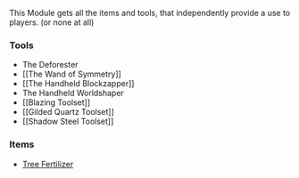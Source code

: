 This Module gets all the items and tools, that independently provide a use to players. (or none at all)

### Tools
* The Deforester
* [[The Wand of Symmetry]]
* [[The Handheld Blockzapper]]
* The Handheld Worldshaper
* [[Blazing Toolset]]
* [[Gilded Quartz Toolset]]
* [[Shadow Steel Toolset]]

### Items
* [Tree Fertilizer](https://github.com/simibubi/Create/wiki/Tree-Fertilizer)
